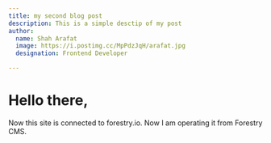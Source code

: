```yaml
---
title: my second blog post
description: This is a simple desctip of my post
author:
  name: Shah Arafat
  image: https://i.postimg.cc/MpPdzJqH/arafat.jpg
  designation: Frontend Developer

---
```

# Hello there,

Now this site is connected to forestry.io. Now I am operating it from Forestry CMS.